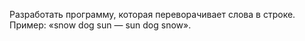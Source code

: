 Разработать программу, которая переворачивает слова в строке.
Пример: «snow dog sun — sun dog snow».
